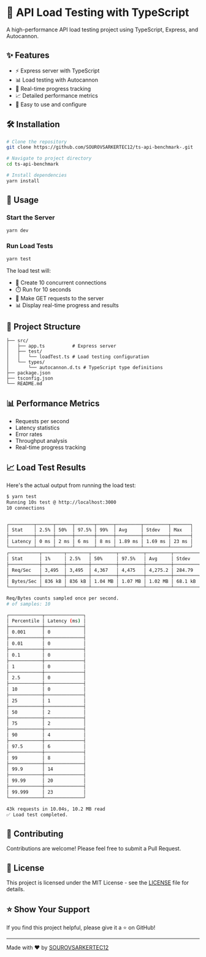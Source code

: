 # 🚀 API Load Testing with TypeScript

A high-performance API load testing project using TypeScript, Express, and Autocannon.

## ✨ Features

- ⚡ Express server with TypeScript
- 📊 Load testing with Autocannon
- 🔄 Real-time progress tracking
- 📈 Detailed performance metrics
- 🎯 Easy to use and configure

## 🛠️ Installation

```bash
# Clone the repository
git clone https://github.com/SOUROVSARKERTEC12/ts-api-benchmark-.git

# Navigate to project directory
cd ts-api-benchmark

# Install dependencies
yarn install
```

## 🚀 Usage

### Start the Server

```bash
yarn dev
```

### Run Load Tests

```bash
yarn test
```

The load test will:
- 🔌 Create 10 concurrent connections
- ⏱️ Run for 10 seconds
- 📡 Make GET requests to the server
- 📊 Display real-time progress and results

## 📁 Project Structure

```
├── src/
│   ├── app.ts          # Express server
│   ├── test/
│   │   └── loadTest.ts # Load testing configuration
│   └── types/
│       └── autocannon.d.ts # TypeScript type definitions
├── package.json
├── tsconfig.json
└── README.md
```

## 📊 Performance Metrics

- Requests per second
- Latency statistics
- Error rates
- Throughput analysis
- Real-time progress tracking

## 📈 Load Test Results

Here's the actual output from running the load test:

```bash
$ yarn test
Running 10s test @ http://localhost:3000
10 connections


┌─────────┬──────┬──────┬───────┬──────┬─────────┬─────────┬───────┐
│ Stat    │ 2.5% │ 50%  │ 97.5% │ 99%  │ Avg     │ Stdev   │ Max   │
├─────────┼──────┼──────┼───────┼──────┼─────────┼─────────┼───────┤
│ Latency │ 0 ms │ 2 ms │ 6 ms  │ 8 ms │ 1.89 ms │ 1.69 ms │ 23 ms │
└─────────┴──────┴──────┴───────┴──────┴─────────┴─────────┴───────┘
┌───────────┬────────┬────────┬─────────┬─────────┬─────────┬─────────┬────────┐
│ Stat      │ 1%     │ 2.5%   │ 50%     │ 97.5%   │ Avg     │ Stdev   │ Min    │
├───────────┼────────┼────────┼─────────┼─────────┼─────────┼─────────┼────────┤
│ Req/Sec   │ 3,495  │ 3,495  │ 4,367   │ 4,475   │ 4,275.2 │ 284.79  │ 3,495  │
├───────────┼────────┼────────┼─────────┼─────────┼─────────┼─────────┼────────┤
│ Bytes/Sec │ 836 kB │ 836 kB │ 1.04 MB │ 1.07 MB │ 1.02 MB │ 68.1 kB │ 835 kB │
└───────────┴────────┴────────┴─────────┴─────────┴─────────┴─────────┴────────┘

Req/Bytes counts sampled once per second.
# of samples: 10

┌────────────┬──────────────┐
│ Percentile │ Latency (ms) │
├────────────┼──────────────┤
│ 0.001      │ 0            │
├────────────┼──────────────┤
│ 0.01       │ 0            │
├────────────┼──────────────┤
│ 0.1        │ 0            │
├────────────┼──────────────┤
│ 1          │ 0            │
├────────────┼──────────────┤
│ 2.5        │ 0            │
├────────────┼──────────────┤
│ 10         │ 0            │
├────────────┼──────────────┤
│ 25         │ 1            │
├────────────┼──────────────┤
│ 50         │ 2            │
├────────────┼──────────────┤
│ 75         │ 2            │
├────────────┼──────────────┤
│ 90         │ 4            │
├────────────┼──────────────┤
│ 97.5       │ 6            │
├────────────┼──────────────┤
│ 99         │ 8            │
├────────────┼──────────────┤
│ 99.9       │ 14           │
├────────────┼──────────────┤
│ 99.99      │ 20           │
├────────────┼──────────────┤
│ 99.999     │ 23           │
└────────────┴──────────────┘

43k requests in 10.04s, 10.2 MB read
✅ Load test completed.
```

## 🤝 Contributing

Contributions are welcome! Please feel free to submit a Pull Request.

## 📝 License

This project is licensed under the MIT License - see the [LICENSE](LICENSE) file for details.

## ⭐ Show Your Support

If you find this project helpful, please give it a ⭐ on GitHub!

---

Made with ❤️ by [SOUROVSARKERTEC12](https://github.com/SOUROVSARKERTEC12) 
